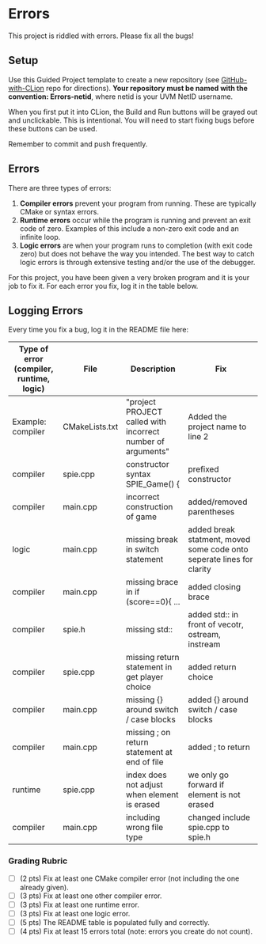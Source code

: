 # Errors
This project is riddled with errors. Please fix all the bugs!

## Setup
Use this Guided Project template to create a new repository (see [GitHub-with-CLion](https://github.com/uvmcs2300f2025/GitHub-with-CLion) repo for directions).
**Your repository must be named with the convention: Errors-netid**, where netid is your UVM NetID username.

When you first put it into CLion, the Build and Run buttons will be grayed out and unclickable. This is intentional. You will need to start fixing bugs before these buttons can be used.

Remember to commit and push frequently.

## Errors
There are three types of errors:
1. **Compiler errors** prevent your program from running. These are typically CMake or syntax errors.
1. **Runtime errors** occur while the program is running and prevent an exit code of zero. Examples of this include a non-zero exit code and an infinite loop.
1. **Logic errors** are when your program runs to completion (with exit code zero) but does not behave the way you intended. The best way to catch logic errors is through extensive testing and/or the use of the debugger.

For this project, you have been given a very broken program and it is your job to fix it. For each error you fix, log it in the table below.

## Logging Errors
Every time you fix a bug, log it in the README file here:

| Type of error (compiler, runtime, logic) | File           | Description                                                 | Fix                                                                   |
|------------------------------------------|----------------|-------------------------------------------------------------|-----------------------------------------------------------------------|
| Example: compiler                        | CMakeLists.txt | "project PROJECT called with incorrect number of arguments" | Added the project name to line 2                                      |
| compiler                                 | spie.cpp       | constructor syntax SPIE_Game() {                            | prefixed constructor                                                  |
| compiler                                 | main.cpp       | incorrect construction of game                              | added/removed parentheses                                             |
| logic                                    | main.cpp       | missing break in switch statement                           | added break statment, moved some code onto seperate lines for clarity | 
| compiler                                 | main.cpp       | missing brace in if (score==0){ ...                         | added closing brace                                                   |
| compiler                                 | spie.h         | missing std::                                               | added std:: in front of vecotr, ostream, instream                     |
| compiler                                 | spie.cpp       | missing return statement in get player choice               | added return choice                                                   |
| compiler                                 | main.cpp       | missing {} around switch / case blocks                      | added {} around switch / case blocks                                  |
| compiler                                 | main.cpp       | missing ; on return statement at end of file                | added ; to return                                                     |
| runtime                                  | spie.cpp       | index does not adjust when element is erased                | we only go forward if element is not erased                           |
| compiler                                 | main.cpp       | including wrong file type                                   | changed include spie.cpp to spie.h                                    |






### Grading Rubric
- [ ] (2 pts) Fix at least one CMake compiler error (not including the one already given).
- [ ] (3 pts) Fix at least one other compiler error.
- [ ] (3 pts) Fix at least one runtime error.
- [ ] (3 pts) Fix at least one logic error.
- [ ] (5 pts) The README table is populated fully and correctly.
- [ ] (4 pts) Fix at least 15 errors total (note: errors you create do not count).
